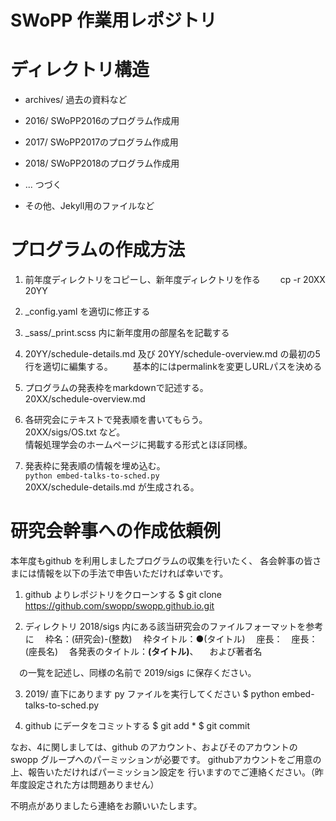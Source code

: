 SWoPP 作業用レポジトリ
======================

# ディレクトリ構造

- archives/
  過去の資料など

- 2016/
  SWoPP2016のプログラム作成用
- 2017/
  SWoPP2017のプログラム作成用
- 2018/
  SWoPP2018のプログラム作成用 
- ... つづく

- その他、Jekyll用のファイルなど

# プログラムの作成方法
1. 前年度ディレクトリをコピーし、新年度ディレクトリを作る
　　cp -r 20XX 20YY

2. \_config.yaml を適切に修正する

3. \_sass/\_print.scss 内に新年度用の部屋名を記載する

4. 20YY/schedule-details.md 及び 20YY/schedule-overview.md の最初の5行を適切に編集する。
　　基本的にはpermalinkを変更しURLパスを決める

5. プログラムの発表枠をmarkdownで記述する。  
   20XX/schedule-overview.md

6. 各研究会にテキストで発表順を書いてもらう。  
   20XX/sigs/OS.txt など。  
   情報処理学会のホームページに掲載する形式とほぼ同様。

7. 発表枠に発表順の情報を埋め込む。  
   `python embed-talks-to-sched.py`  
   20XX/schedule-details.md が生成される。
   
# 研究会幹事への作成依頼例

本年度もgithub を利用しましたプログラムの収集を行いたく、
各会幹事の皆さまには情報を以下の手法で申告いただければ幸いです。

1. github よりレポジトリをクローンする
$ git clone https://github.com/swopp/swopp.github.io.git

2. ディレクトリ 2018/sigs 内にある該当研究会のファイルフォーマットを参考に
　枠名：(研究会)-(整数)
　枠タイトル：●(タイトル)
　座長：　座長：(座長名)
　各発表のタイトル：**(タイトル)**、
　および著者名

　の一覧を記述し、同様の名前で 2019/sigs に保存ください。

3.  2019/ 直下にあります py ファイルを実行してください
$ python embed-talks-to-sched.py

4. github にデータをコミットする
$ git add *
$ git commit

なお、4に関しましては、github のアカウント、およびそのアカウントの
swopp グループへのパーミッションが必要です。
githubアカウントをご用意の上、報告いただければパーミッション設定を
行いますのでご連絡ください。（昨年度設定された方は問題ありません）

不明点がありましたら連絡をお願いいたします。
